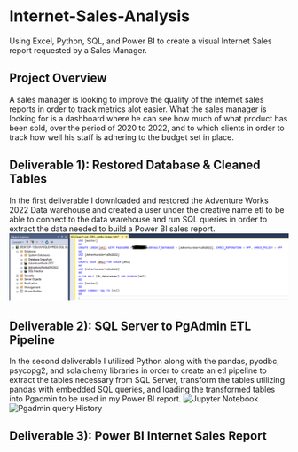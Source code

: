 # Internet-Sales-Analysis
Using Excel, Python, SQL, and Power BI to create a visual Internet Sales report requested by a Sales Manager.

## Project Overview
A sales manager is looking to improve the quality of the internet sales reports in order to track metrics alot easier.
What the sales manager is looking for is a dashboard where he can see how much of what product has been sold, over the 
period of 2020 to 2022, and to which clients in order to track how well his staff is adhering to the budget set in place.

## Deliverable 1): Restored Database & Cleaned Tables
In the first deliverable I downloaded and restored the Adventure Works 2022 Data warehouse and created a user under the creative name etl to be able to connect to the data warehouse and run SQL queries in order to extract the data needed to build a Power BI sales report.
![SQL Server DW](https://github.com/lrngdtascinc/Internet-Sales-Analysis/blob/6226ffe45e33421e54359cea659df644ec1eab55/Creating%20SQL%20Server%20User.png)

## Deliverable 2): SQL Server to PgAdmin ETL Pipeline
In the second deliverable I utilized Python along with the pandas, pyodbc, psycopg2, and sqlalchemy libraries in order to create an etl pipeline to extract the tables necessary from SQL Server, transform the tables utilizing pandas with embedded SQL queries, and loading the transformed tables into Pgadmin to be used in my Power BI report.
![Jupyter Notebook]()
![Pgadmin query History]()



## Deliverable 3): Power BI Internet Sales Report

